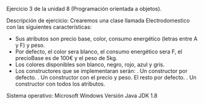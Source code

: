 Ejercicio 3 de la unidad 8 (Programación orientada a objetos).

Descripción de ejercicio:
Crearemos una clase llamada Electrodomestico con las siguientes características:
  - Sus atributos son precio base, color, consumo energético (letras entre A y F) y peso.
  - Por defecto, el color sera blanco, el consumo energético sera F, el precioBase es de 100€ y el peso de 5kg.
  - Los colores disponibles son blanco, negro, rojo, azul y gris.
  - Los constructores que se implementaran serán:
    . Un constructor por defecto.
    . Un constructor con el precio y peso. El resto por defecto.
    . Un constructor con todos los atributos.


Sistema operativo: Microsoft Windows
Versión Java JDK 1.8
